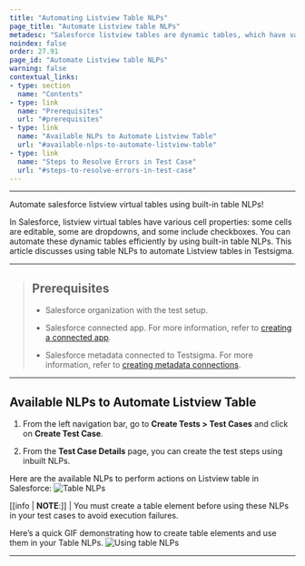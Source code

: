 ```yaml
---
title: "Automating Listview Table NLPs"
page_title: "Automate Listview table NLPs"
metadesc: "Salesforce listview tables are dynamic tables, which have various cell properties. You can automate these dynamic tables efficiently by using Testsigma's built-in table NLPs"
noindex: false
order: 27.91
page_id: "Automate Listview table NLPs"
warning: false
contextual_links:
- type: section
  name: "Contents"
- type: link
  name: "Prerequisites"
  url: "#prerequisites"
- type: link
  name: "Available NLPs to Automate Listview Table"
  url: "#available-nlps-to-automate-listview-table"
- type: link
  name: "Steps to Resolve Errors in Test Case"
  url: "#steps-to-resolve-errors-in-test-case"
---
```


---

Automate salesforce listview virtual tables using built-in table NLPs! 

In Salesforce, listview virtual tables have various cell properties: some cells are editable, some are dropdowns, and some include checkboxes. You can automate these dynamic tables efficiently by using built-in table NLPs. This article discusses using table NLPs to automate Listview tables in Testsigma.


---

> ## **Prerequisites**
> 
> - Salesforce organization with the test setup.
> 
> - Salesforce connected app. For more information, refer to [creating a connected app](https://testsigma.com/docs/salesforce-testing/special-nlps/).
>
> - Salesforce metadata connected to Testsigma. For more information, refer to [creating metadata connections](https://testsigma.com/docs/salesforce-testing/metadata-connections/).
>

---

## **Available NLPs to Automate Listview Table**

1. From the left navigation bar, go to **Create Tests > Test Cases** and click on **Create Test Case**.

2. From the **Test Case Details** page, you can create the test steps using inbuilt NLPs.

Here are the available NLPs to perform actions on Listview table in Salesforce:
![Table NLPs](https://s3.amazonaws.com/static-docs.testsigma.com/new_images/projects/applications/tablenlps.png)

[[info | **NOTE**:]]
| You must create a table element before using these NLPs in your test cases to avoid execution failures. 

Here’s a quick GIF demonstrating how to create table elements and use them in your Table NLPs.
![Using table NLPs](https://s3.amazonaws.com/static-docs.testsigma.com/new_images/projects/applications/tablenlpswf.gif)


---